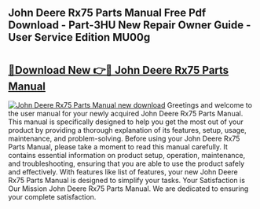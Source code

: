 ## John Deere Rx75 Parts Manual Free Pdf Download - Part-3HU New Repair Owner Guide - User Service Edition MU00g

# <h2><a href="http://bc95174.oget.top/?id=John+Deere+Rx75+Parts+Manual">🔗Download New 👉🔴 John Deere Rx75 Parts Manual</a></h2>

[![John Deere Rx75 Parts Manual new download](https://i.imgur.com/5g1atiW.png)](http://bc95174.oget.top/?id=John+Deere+Rx75+Parts+Manual)
Greetings and welcome to the user manual for your newly acquired John Deere Rx75 Parts Manual. This manual is specifically designed to help you get the most out of your product by providing a thorough explanation of its features, setup, usage, maintenance, and problem-solving. Before using your John Deere Rx75 Parts Manual, please take a moment to read this manual carefully. It contains essential information on product setup, operation, maintenance, and troubleshooting, ensuring that you are able to use the product safely and effectively. With features like list of features, your new John Deere Rx75 Parts Manual is designed to simplify your tasks. Your Satisfaction is Our Mission John Deere Rx75 Parts Manual. We are dedicated to ensuring your complete satisfaction.
